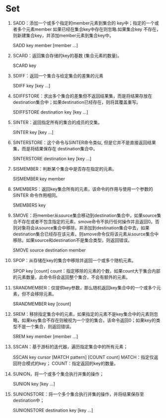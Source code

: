 # Set

1. SADD：添加一个或多个指定的member元素到集合的 key中；指定的一个或者多个元素member 如果已经在集合key中存在则忽略.如果集合key 不存在，则新建集合key，并添加member元素到集合key中。

    SADD key member [member ...]

2. SCARD：返回集合存储的key的基数 (集合元素的数量)。

    SCARD key

3. SDIFF：返回一个集合与给定集合的差集的元素

    SDIFF key [key ...]

4. SDIFFSTORE：求出多个集合的差集但不返回结果集，而是将结果存放在destination集合中；如果destination已经存在，则将其覆盖重写。

    SDIFFSTORE destination key [key ...]

5. SINTER：返回指定所有的集合的成员的交集。

    SINTER key [key ...]

6. SINTERSTORE：这个命令与SINTER命令类似, 但是它并不是直接返回结果集，而是将结果保存在 destination集合中。

    SINTERSTORE destination key [key ...]

7. SISMEMBER：判断某个集合中是否存在指定的元素。

    SISMEMBER key member

8. SMEMBERS：返回key集合所有的元素，该命令的作用与使用一个参数的SINTER 命令作用相同。

    SMEMBERS key

9. SMOVE：将member从source集合移动到destination集合中，如果source集合不存在或者不包含指定的元素，smove命令不执行任何操作并且返回0。否则对象将会从source集合中移除，并添加到destination集合中去，如果destination集合已经存在该元素，则smove命令仅将该元素从source集合中移除。如果source和destination不是集合类型，则返回错误。

    SMOVE source destination member

10. SPOP：从存储在key的集合中移除并返回一个或多个随机元素。

    SPOP key [count]
        count：指定移除的元素的个数，如果count大于集合内部的元素数量，此命令将会返回整个集合，不会有额外的元素。

11. SRANDMEMBER：仅提供key参数，那么随机返回key集合中的一个或多个元素，但不会移除元素。

    SRANDMEMBER key [count]

12. SREM：移除指定集合中的元素，如果指定的元素不是key集合中的元素则忽略，如果key集合不存在则被视为一个空的集合，该命令返回0；如果key的类型不是一个集合，则返回错误。

    SREM key member [member ...]

13. SSCAN：基于游标的迭代器，遍历指定集合中的所有元素；

    SSCAN key cursor [MATCH pattern] [COUNT count]
        MATCH：指定仅返回符合模式的key；
        COUNT：指定返回的key的数量。

14. SUNION，将一个或多个集合执行并集的操作；

    SUNION key [key ...]

15. SUNIONSTORE：将一个多个集合执行并集的操作，并将结果保存至destination中；

    SUNIONSTORE destination key [key ...]